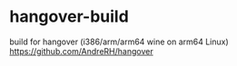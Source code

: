 # hangover-build
build for hangover (i386/arm/arm64 wine on arm64 Linux)
https://github.com/AndreRH/hangover
